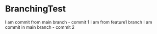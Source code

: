 # BranchingTest
I am commit from main branch - commit 1
I am from feature1 branch
I am commit in main branch - commit 2

